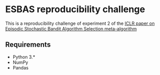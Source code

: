 # ESBAS reproducibility challenge

This is a reproducibility challenge of experiment 2 of the [ICLR paper on Episodic Stochastic Bandit Algorithm Selection meta-algorithm](https://openreview.net/pdf?id=SyoDInJ0-)

## Requirements

- Python 3.*
- NumPy
- Pandas

